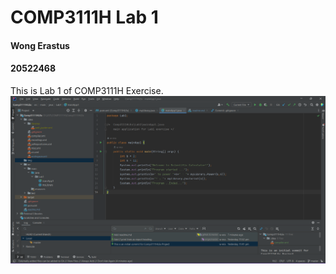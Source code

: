 # COMP3111H Lab 1
#### Wong Erastus
#### 20522468
This is Lab 1 of COMP3111H Exercise.
![screenshot of IntelliJ](./../../../../img/intellij.png)
